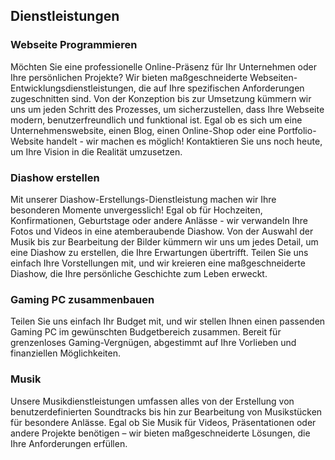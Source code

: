

## Dienstleistungen

### Webseite Programmieren

Möchten Sie eine professionelle Online-Präsenz für Ihr Unternehmen oder Ihre persönlichen Projekte? Wir bieten maßgeschneiderte Webseiten-Entwicklungsdienstleistungen, die auf Ihre spezifischen Anforderungen zugeschnitten sind. Von der Konzeption bis zur Umsetzung kümmern wir uns um jeden Schritt des Prozesses, um sicherzustellen, dass Ihre Webseite modern, benutzerfreundlich und funktional ist. Egal ob es sich um eine Unternehmenswebsite, einen Blog, einen Online-Shop oder eine Portfolio-Website handelt - wir machen es möglich! Kontaktieren Sie uns noch heute, um Ihre Vision in die Realität umzusetzen.

### Diashow erstellen

Mit unserer Diashow-Erstellungs-Dienstleistung machen wir Ihre besonderen Momente unvergesslich! Egal ob für Hochzeiten, Konfirmationen, Geburtstage oder andere Anlässe - wir verwandeln Ihre Fotos und Videos in eine atemberaubende Diashow. Von der Auswahl der Musik bis zur Bearbeitung der Bilder kümmern wir uns um jedes Detail, um eine Diashow zu erstellen, die Ihre Erwartungen übertrifft. Teilen Sie uns einfach Ihre Vorstellungen mit, und wir kreieren eine maßgeschneiderte Diashow, die Ihre persönliche Geschichte zum Leben erweckt.

### Gaming PC zusammenbauen

Teilen Sie uns einfach Ihr Budget mit, und wir stellen Ihnen einen passenden Gaming PC im gewünschten Budgetbereich zusammen. Bereit für grenzenloses Gaming-Vergnügen, abgestimmt auf Ihre Vorlieben und finanziellen Möglichkeiten.

### Musik

Unsere Musikdienstleistungen umfassen alles von der Erstellung von benutzerdefinierten Soundtracks bis hin zur Bearbeitung von Musikstücken für besondere Anlässe. Egal ob Sie Musik für Videos, Präsentationen oder andere Projekte benötigen – wir bieten maßgeschneiderte Lösungen, die Ihre Anforderungen erfüllen.
